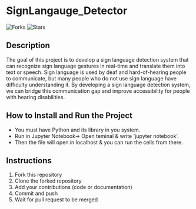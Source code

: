 # SignLangauge_Detector

![Forks](https://img.shields.io/badge/forks-blue)
![Stars](https://img.shields.io/badge/stars-yellow)
 
## Description
The goal of this project is to develop a sign language detection system that can recognize sign language gestures in real-time and translate them into text or speech. Sign language is used by deaf and hard-of-hearing people to communicate, but many people who do not use sign language have difficulty understanding it. By developing a sign language detection system, we can bridge this communication gap and improve accessibility for people with hearing disabilities.

## How to Install and Run the Project
- You must have Python and its library in you system.
- Run in Jupyter Notebook-> Open teminal & write 'jupyter notebook'.
- Then the file will open in localhost & you can run the cells from there.

## Instructions
1. Fork this repository
2. Clone the forked repository
3. Add your contributions (code or documentation)
4. Commit and push
5. Wait for pull request to be merged

